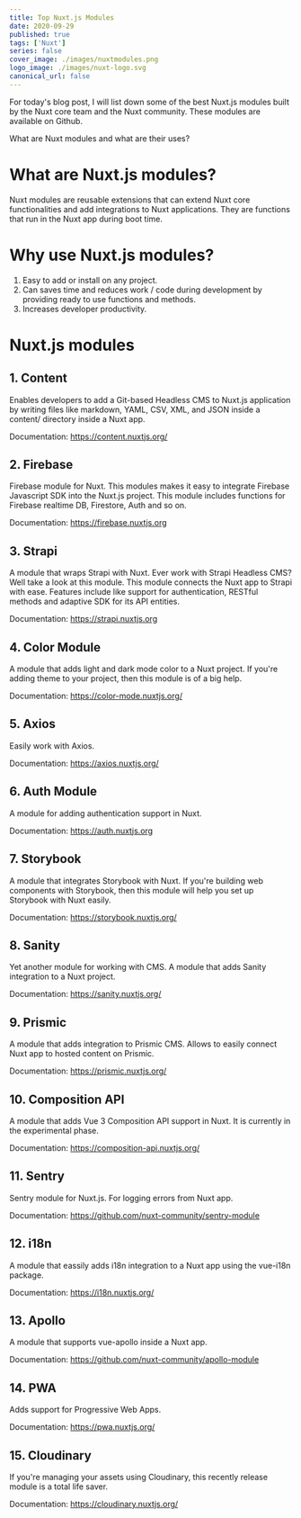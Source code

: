 ```yaml
---
title: Top Nuxt.js Modules
date: 2020-09-29
published: true
tags: ['Nuxt']
series: false
cover_image: ./images/nuxtmodules.png
logo_image: ./images/nuxt-logo.svg
canonical_url: false
---
```


For today's blog post, I will list down some of the best Nuxt.js modules built by the Nuxt core team and the Nuxt community. These modules are available on Github.

What are Nuxt modules and what are their uses?

# What are Nuxt.js modules?

Nuxt modules are reusable extensions that can extend Nuxt core functionalities and add integrations to Nuxt applications. They are functions that run in the Nuxt app during boot time.

# Why use Nuxt.js modules?

1. Easy to add or install on any project.
2. Can saves time and reduces work / code during development by providing ready to use functions and methods.
3. Increases developer productivity.

# Nuxt.js modules

## 1. Content

Enables developers to add a Git-based Headless CMS to Nuxt.js application by writing files like markdown, YAML, CSV, XML, and JSON inside a content/ directory inside a Nuxt app.

Documentation: https://content.nuxtjs.org/

## 2. Firebase

Firebase module for Nuxt. This modules makes it easy to integrate Firebase Javascript SDK into the Nuxt.js project. This module includes functions for Firebase realtime DB, Firestore, Auth and so on.

Documentation: https://firebase.nuxtjs.org

## 3. Strapi

A module that wraps Strapi with Nuxt. Ever work with Strapi Headless CMS? Well take a look at this module. This module connects the Nuxt app to Strapi with ease. Features include like support for authentication, RESTful methods and adaptive SDK for its API entities.

Documentation: https://strapi.nuxtjs.org

## 4. Color Module

A module that adds light and dark mode color to a Nuxt project. If you're adding theme to your project, then this module is of a big help.

Documentation: https://color-mode.nuxtjs.org/

## 5. Axios

Easily work with Axios.

Documentation: https://axios.nuxtjs.org/

## 6. Auth Module

A module for adding authentication support in Nuxt.

Documentation: https://auth.nuxtjs.org

## 7. Storybook

A module that integrates Storybook with Nuxt. If you're building web components with Storybook, then this module will help you set up Storybook with Nuxt easily.

Documentation: https://storybook.nuxtjs.org/

## 8. Sanity

Yet another module for working with CMS. A module that adds Sanity integration to a Nuxt project.

Documentation: https://sanity.nuxtjs.org/

## 9. Prismic

A module that adds integration to Prismic CMS. Allows to easily connect Nuxt app to hosted content on Prismic.

Documentation: https://prismic.nuxtjs.org/

## 10. Composition API

A module that adds Vue 3 Composition API support in Nuxt. It is currently in the experimental phase.

Documentation: https://composition-api.nuxtjs.org/

## 11. Sentry

Sentry module for Nuxt.js. For logging errors from Nuxt app.

Documentation: https://github.com/nuxt-community/sentry-module

## 12. i18n

A module that eassily adds i18n integration to a Nuxt app using the vue-i18n package.

Documentation: https://i18n.nuxtjs.org/

## 13. Apollo

A module that supports vue-apollo inside a Nuxt app.

Documentation: https://github.com/nuxt-community/apollo-module

## 14. PWA

Adds support for Progressive Web Apps.

Documentation: https://pwa.nuxtjs.org/

## 15. Cloudinary

If you're managing your assets using Cloudinary, this recently release module is a total life saver.

Documentation: https://cloudinary.nuxtjs.org/
